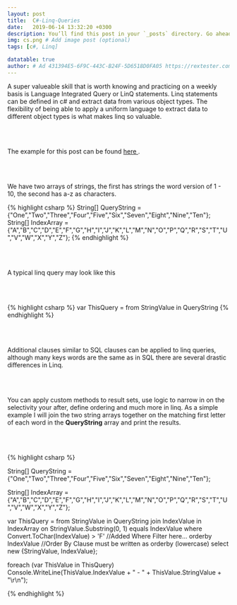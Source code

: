 ```yaml
---
layout: post
title:  C#-Linq-Queries
date:   2019-06-14 13:32:20 +0300
description: You’ll find this post in your `_posts` directory. Go ahead and edit it and re-build the site to see your changes. # Add post description (optional)
img: cs.png # Add image post (optional)
tags: [c#, Linq]

datatable: true
author: # Ad 431394E5-6F9C-443C-B24F-5D6518D0FA05 https://rextester.com/KSVGS52268
---
```


A super valueable skill that is worth knowing and practicing on a weekly basis is Language Integrated Query or LinQ statements. 
Linq statements can be defined in c# and extract data from various object types. The flexibility of being able to apply 
a uniform language to extract data to different object types is what makes linq so valuable.

<br>
<br>

The example for this post can be found <a href="https://rextester.com/KSVGS52268"> here </a>.

<br>
<br>


We have two arrays of strings, the first has strings the word version of 1 - 10, the second has a-z as characters.

{% highlight csharp %}
String[] QueryString = {"One","Two","Three","Four","Five","Six","Seven","Eight","Nine","Ten"};
String[] IndexArray = {"A","B","C","D","E","F","G","H","I","J","K","L","M","N","O","P","Q","R","S","T","U","V","W","X","Y","Z"};
{% endhighlight %}  

<br>
<br>

A typical linq query may look like this

<br>
<br>

{% highlight csharp %}
var ThisQuery = 
	from StringValue in QueryString
{% endhighlight %} 

<br>
<br>

Additional clauses similar to SQL clauses can be applied to linq queries, although many keys words are the same as in SQL there are several drastic differences in Linq.

<br>
<br>

You can apply custom methods to result sets, use logic to narrow in on the selectivity your after, define ordering and much more in linq. As a simple example I will join the two string arrays together on the matching first letter of each word in the <strong>QueryString</strong> array and print the results.

<br>
<br>

{% highlight csharp %}

String[] QueryString = {"One","Two","Three","Four","Five","Six","Seven","Eight","Nine","Ten"};

String[] IndexArray = {"A","B","C","D","E","F","G","H","I","J","K","L","M","N","O","P","Q","R","S","T","U","V","W","X","Y","Z"};

var ThisQuery = 
	from StringValue in QueryString
	join IndexValue in IndexArray
	on StringValue.Substring(0, 1) equals IndexValue
	where Convert.ToChar(IndexValue) > 'F' //Added Where Filter here...
	orderby IndexValue //Order By Clause must be written as orderby (lowercase)
	select new {StringValue, IndexValue};
	
foreach (var ThisValue in ThisQuery)
		Console.WriteLine(ThisValue.IndexValue + " - " + ThisValue.StringValue + "\r\n");
    
{% endhighlight %} 
